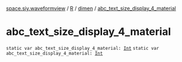 [space.siy.waveformview](../../index.md) / [R](../index.md) / [dimen](index.md) / [abc_text_size_display_4_material](./abc_text_size_display_4_material.md)

# abc_text_size_display_4_material

`static var abc_text_size_display_4_material: `[`Int`](https://kotlinlang.org/api/latest/jvm/stdlib/kotlin/-int/index.html)
`static var abc_text_size_display_4_material: `[`Int`](https://kotlinlang.org/api/latest/jvm/stdlib/kotlin/-int/index.html)